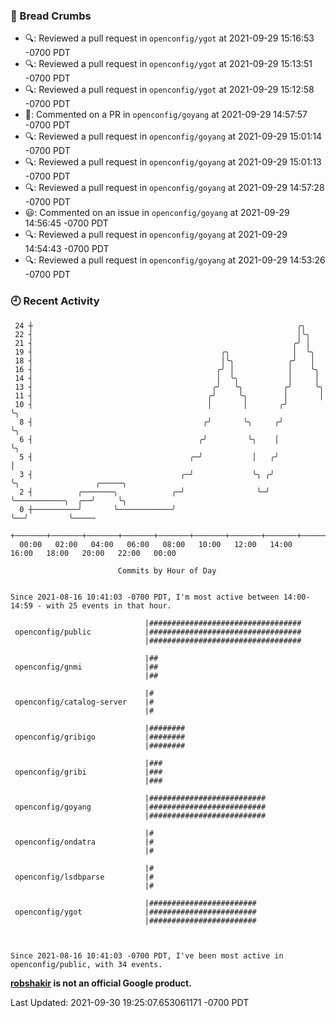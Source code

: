 ### 🍞 Bread Crumbs

 * 🔍: Reviewed a pull request in  `openconfig/ygot` at 2021-09-29 15:16:53 -0700 PDT
 * 🔍: Reviewed a pull request in  `openconfig/ygot` at 2021-09-29 15:13:51 -0700 PDT
 * 🔍: Reviewed a pull request in  `openconfig/ygot` at 2021-09-29 15:12:58 -0700 PDT
 * 💬: Commented on a PR in  `openconfig/goyang` at 2021-09-29 14:57:57 -0700 PDT
 * 🔍: Reviewed a pull request in  `openconfig/goyang` at 2021-09-29 15:01:14 -0700 PDT
 * 🔍: Reviewed a pull request in  `openconfig/goyang` at 2021-09-29 15:01:13 -0700 PDT
 * 🔍: Reviewed a pull request in  `openconfig/goyang` at 2021-09-29 14:57:28 -0700 PDT
 * 😃: Commented on an issue in `openconfig/goyang` at 2021-09-29 14:56:45 -0700 PDT
 * 🔍: Reviewed a pull request in  `openconfig/goyang` at 2021-09-29 14:54:43 -0700 PDT
 * 🔍: Reviewed a pull request in  `openconfig/goyang` at 2021-09-29 14:53:26 -0700 PDT

### 🕘 Recent Activity
```
 24 ┼                                                           ╭╮
 22 ┤                                                           │╰╮
 21 ┤                                                          ╭╯ │
 19 ┤                                          ╭╮              │  ╰╮
 18 ┤                                          │╰╮            ╭╯   │
 16 ┤                                         ╭╯ │            │    ╰╮
 14 ┤                                         │  ╰╮           │     │
 13 ┤                                        ╭╯   ╰╮         ╭╯     ╰╮
 11 ┤                                       ╭╯     ╰╮        │       │
 10 ┤                                       │       │       ╭╯       ╰╮
  8 ┤                                      ╭╯       ╰╮     ╭╯         ╰╮
  6 ┤                                     ╭╯         ╰╮    │           ╰╮
  5 ┤                                   ╭─╯           │   ╭╯            │
  3 ┤                                 ╭─╯             ╰╮ ╭╯             ╰╮                 ╭─────╮
  2 ┤          ╭───────╮            ╭─╯                ╰─╯               ╰───────────╮  ╭──╯     ╰╮
  0 ┼──────────╯       ╰────────────╯                                                ╰──╯         ╰─────
    +───────+───────+───────+───────+───────+───────+───────+───────+───────+───────+───────+───────+────
  00:00   02:00   04:00   06:00   08:00   10:00   12:00   14:00   16:00   18:00   20:00   22:00   00:00   

						Commits by Hour of Day


Since 2021-08-16 10:41:03 -0700 PDT, I'm most active between 14:00-14:59 - with 25 events in that hour.

```



```
                              |##################################
 openconfig/public            |##################################
                              |##################################

                              |##
 openconfig/gnmi              |##
                              |##

                              |#
 openconfig/catalog-server    |#
                              |#

                              |########
 openconfig/gribigo           |########
                              |########

                              |###
 openconfig/gribi             |###
                              |###

                              |##########################
 openconfig/goyang            |##########################
                              |##########################

                              |#
 openconfig/ondatra           |#
                              |#

                              |#
 openconfig/lsdbparse         |#
                              |#

                              |########################
 openconfig/ygot              |########################
                              |########################



Since 2021-08-16 10:41:03 -0700 PDT, I've been most active in openconfig/public, with 34 events.

```
**[robshakir](mailto:robjs@google.com) is not an official Google product.**  


Last Updated: 2021-09-30 19:25:07.653061171 -0700 PDT
